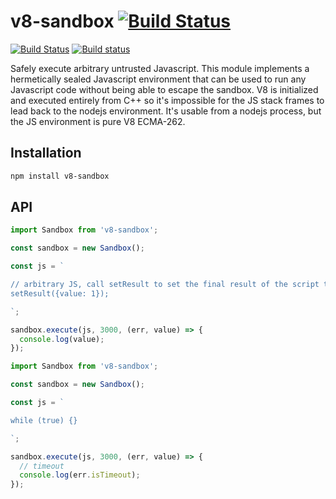 # v8-sandbox [![Build Status](https://travis-ci.org/fulcrumapp/v8-sandbox.svg?branch=master)](https://travis-ci.org/fulcrumapp/v8-sandbox)

[![Build Status](https://travis-ci.org/fulcrumapp/v8-sandbox.svg?branch=master)](https://travis-ci.org/fulcrumapp/v8-sandbox)
[![Build status](https://ci.appveyor.com/api/projects/status/1drnn1nksas414gr?svg=true)](https://ci.appveyor.com/project/Fulcrum/v8-sandbox)


Safely execute arbitrary untrusted Javascript. This module implements a hermetically sealed Javascript environment that can be used to run any Javascript code without being able to escape the sandbox. V8 is initialized and executed entirely from C++ so it's impossible for the JS stack frames to lead back to the nodejs environment. It's usable from a nodejs process, but the JS environment is pure V8 ECMA-262.

## Installation

```sh
npm install v8-sandbox
```

## API

```js
import Sandbox from 'v8-sandbox';

const sandbox = new Sandbox();

const js = `

// arbitrary JS, call setResult to set the final result of the script to accommodate async code
setResult({value: 1});

`;

sandbox.execute(js, 3000, (err, value) => {
  console.log(value);
});
```

```js
import Sandbox from 'v8-sandbox';

const sandbox = new Sandbox();

const js = `

while (true) {}

`;

sandbox.execute(js, 3000, (err, value) => {
  // timeout
  console.log(err.isTimeout);
});
```
